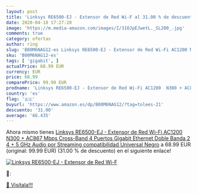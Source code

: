 ```yaml
---
layout: post
title: 'Linksys RE6500-EJ - Extensor de Red Wi-F al 31.00 % de descuento'
date: 2020-04-10 17:27:20
image: 'https://m.media-amazon.com/images/I/31OJpEJwetL._SL200_.jpg'
comments: true
category: ofertas
author: ring
slug: 'B00M6NAG12-es Linksys RE6500-EJ - Extensor de Red Wi-Fi AC1200 N300 +...'
sku: 'B00M6NAG12-es'
tags: [ 'gigabit', ]
actualPrice: 68.99 EUR
currency: EUR
price: 68.99
comparePrice: 99.99 EUR
prodname: 'Linksys RE6500-EJ - Extensor de Red Wi-Fi AC1200  N300 + AC867 Mbps  Cross-Band  4 Puertos Gigabit Ethernet  Doble Banda 2 4 + 5 GHz  Audio por Streaming  compatibilidad Universal   Negro'
country: 'es'
flag: '🇪🇸'
buyurl: 'https://www.amazon.es/dp/B00M6NAG12/?tag=tolees-21'
descuento: '31.00'
average: '66.435'
---
```


Ahora mismo tienes [Linksys RE6500-EJ - Extensor de Red Wi-Fi AC1200  N300 + AC867 Mbps  Cross-Band  4 Puertos Gigabit Ethernet  Doble Banda 2 4 + 5 GHz  Audio por Streaming  compatibilidad Universal   Negro](https://www.amazon.es/dp/B00M6NAG12/?tag=tolees-21) a 68.99 EUR (original: 99.99 EUR) (31.00 %  de descuento) en el siguiente enlace!

[![Linksys RE6500-EJ - Extensor de Red Wi-F](https://m.media-amazon.com/images/I/31OJpEJwetL._SL200_.jpg)](https://www.amazon.es/dp/B00M6NAG12/?tag=tolees-21)

🔎:


[🛒 Visítala!!!](https://www.amazon.es/dp/B00M6NAG12/?tag=tolees-21)
